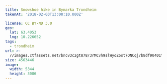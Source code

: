 ```yaml
---
title: Snowshoe hike in Bymarka Trondheim
takenAt: '2018-02-03T13:00:10.000Z'

license: CC BY-ND 3.0
geo:
  lat: 63.4053
  lng: 10.226652
tags:
  - trondheim
url: >-
  //images.ctfassets.net/bncv3c2gt878/3rMCvh9slWyoZ6st7ONCqj/b8df90401f363483efeee33f2b721def/snowshoe-hike-in-bymarka-trondheim_39163722255_o
size: 4563446
image:
  width: 5344
  height: 3006
---
```

